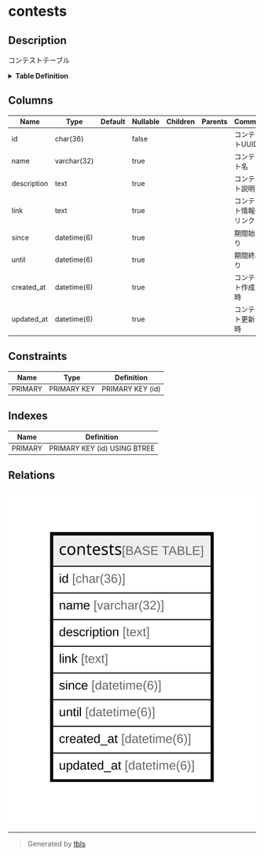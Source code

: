 # contests

## Description

コンテストテーブル

<details>
<summary><strong>Table Definition</strong></summary>

```sql
CREATE TABLE `contests` (
  `id` char(36) COLLATE utf8mb4_bin NOT NULL,
  `name` varchar(32) COLLATE utf8mb4_bin DEFAULT NULL,
  `description` text COLLATE utf8mb4_bin,
  `link` text COLLATE utf8mb4_bin,
  `since` datetime(6) DEFAULT NULL,
  `until` datetime(6) DEFAULT NULL,
  `created_at` datetime(6) DEFAULT NULL,
  `updated_at` datetime(6) DEFAULT NULL,
  PRIMARY KEY (`id`)
) ENGINE=InnoDB DEFAULT CHARSET=utf8mb4 COLLATE=utf8mb4_bin
```

</details>

## Columns

| Name | Type | Default | Nullable | Children | Parents | Comment |
| ---- | ---- | ------- | -------- | -------- | ------- | ------- |
| id | char(36) |  | false |  |  | コンテストUUID |
| name | varchar(32) |  | true |  |  | コンテスト名 |
| description | text |  | true |  |  | コンテスト説明 |
| link | text |  | true |  |  | コンテスト情報のリンク |
| since | datetime(6) |  | true |  |  | 期間始まり |
| until | datetime(6) |  | true |  |  | 期間終わり |
| created_at | datetime(6) |  | true |  |  | コンテスト作成日時 |
| updated_at | datetime(6) |  | true |  |  | コンテスト更新日時 |

## Constraints

| Name | Type | Definition |
| ---- | ---- | ---------- |
| PRIMARY | PRIMARY KEY | PRIMARY KEY (id) |

## Indexes

| Name | Definition |
| ---- | ---------- |
| PRIMARY | PRIMARY KEY (id) USING BTREE |

## Relations

![er](contests.svg)

---

> Generated by [tbls](https://github.com/k1LoW/tbls)
